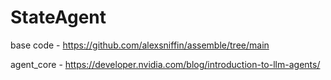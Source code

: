 # StateAgent

base code - https://github.com/alexsniffin/assemble/tree/main

agent_core - https://developer.nvidia.com/blog/introduction-to-llm-agents/

